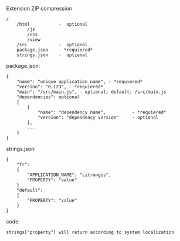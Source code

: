 Extension ZIP compression

    /
        /html           -  optional
            /js
            /css
            /view
        /src            -  optional
        package.json    - *requiered*
        strings.json    -  optional


package.json:
```
{
    "name": "unique application name", - *requiered*
    "version": "0.123", - *requiered*
    "main": "/src/main.js", - optional; default: /src/main.js
    "dependencies": optional
    {
        {
            "name": "dependency name",          - *requiered*
            "version": "dependency version"     - optional
        },
        ...
    }
}
```

strings.json:
```
{
    "fr":
    {
        "APPLICATION_NAME": "citrongis",
        "PROPERTY": "value"
    }
    "default":
    {
        "PROPERTY": "value"
    }
}
```

code:

    strings["property"] will return according to system localization